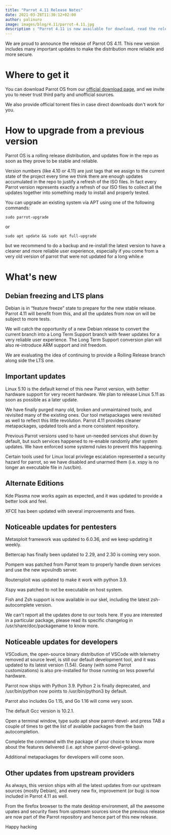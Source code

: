```yaml
---
title: "Parrot 4.11 Release Notes"
date: 2021-03-28T11:30:12+02:00
author: palinuro
image: images/blog/4.11/parrot-4.11.jpg
description : "Parrot 4.11 is now available for download, read the release notes"
---
```


We are proud to announce the release of Parrot OS 4.11.
This new version includes many important updates to make the distribution more reliable and more secure.

# Where to get it

You can download Parrot OS from our [official download page](https://parrotsec.org/download), and we invite you to never trust third party and unofficial sources.

We also provide official torrent files in case direct downloads don't work for you.

# How to upgrade from a previous version

Parrot OS is a rolling release distribution, and updates flow in the repo as soon as they prove to be stable and reliable.

Version numbers (like 4.10 or 4.11) are just tags that we assign to the current state of the project every time we think there are enough updates accumulated in the repo to justify a refresh of the ISO files. In fact every Parrot version represents exactly a refresh of our ISO files to collect all the updates together into something ready to install and properly tested.

You can upgrade an existing system via APT using one of the following commands:

`sudo parrot-upgrade`

or

`sudo apt update && sudo apt full-upgrade`

but we recommend to do a backup and re-install the latest version to have a cleaner and more reliable user experience, especially if you come from a very old version of parrot that were not updated for a long while.e

# What's new

## Debian freezing and LTS plans

Debian is in “feature freeze” state to prepare for the new stable release.
Parrot 4.11 will benefit from this, and all the updates from now on will be subject to more tests.

We will catch the opportunity of a new Debian release to convert the current branch into a Long Term Support branch with fewer updates for a very reliable user experience.
The Long Term Support conversion plan will also re-introduce ARM support and init freedom.

We are evaluating the idea of continuing to provide a Rolling Release branch along side the LTS one.

## Important updates

Linux 5.10 is the default kernel of this new Parrot version, with better hardware support for very recent hardware.
We plan to release Linux 5.11 as soon as possible as a later update.

We have finally purged many old, broken and unmaintained tools, and revisited many of the existing ones. Our tool metapackages were revisited as well to reflect this little revolution.
Parrot 4.11 provides cleaner metapackages, updated tools and a more consistent repository.

Previous Parrot versions used to have un-needed services shut down by default, but such services happened to re-enable randomly after system updates. We have enforced some systemd rules to prevent this happening.

Certain tools used for Linux local privilege escalation represented a security hazard for parrot, so we have disabled and unarmed them (i.e. xspy is no longer an executable file in /usr/bin).


## Alternate Editions

Kde Plasma now works again as expected, and it was updated to provide a better look and feel.

XFCE has been updated with several improvements and fixes.

## Noticeable updates for pentesters

Metasploit framework was updated to 6.0.36, and we keep updating it weekly.

Bettercap has finally been updated to 2.29, and 2.30 is coming very soon.

Pompem was patched from Parrot team to properly handle down services and use the new wpvulndb server.

Routersploit was updated to make it work with python 3.9.

Xspy was patched to not be executable on host system.

Fish and Zsh support is now available in our skel, including the latest zsh-autocomplete version.


We can't report all the updates done to our tools here. If you are interested in a particular package, please read its specific changelog in /usr/share/doc/packagename to know more.


## Noticeable updates for developers

VSCodium, the open-source binary distribution of VSCode with telemetry removed at source level, is still our default development tool, and it was updated to its latest version (1.54). Geany (with some Parrot customizations) is also pre-installed for those running on less powerful hardware.

Parrot now ships with Python 3.9. Python 2 is finally deprecated, and /usr/bin/python now points to /usr/bin/python3 by default.

Parrot also includes Go 1.15, and Go 1.16 will come very soon.

The default Gcc version is  10.2.1.

Open a terminal window, type sudo apt show parrot-devel- and press TAB a couple of times to get the list of available packages from the bash autocompletion.

Complete the command with the package of your choice to know more about the features delivered (i.e. apt show parrot-devel-golang).

Additional metapackages for developers will come soon.



## Other updates from upstream providers

As always, this version ships with all the latest updates from our upstream sources (mostly Debian), and every new fix, improvement (or bug) is now included in Parrot 4.11 as well.

From the firefox browser to the mate desktop environment, all the awesome upates and security fixes from upstream sources since the previous release are now part of the Parrot repository and hence part of this new release.






Happy hacking
